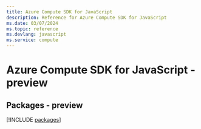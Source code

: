 ```yaml
---
title: Azure Compute SDK for JavaScript
description: Reference for Azure Compute SDK for JavaScript
ms.date: 03/07/2024
ms.topic: reference
ms.devlang: javascript
ms.service: compute
---
```

# Azure Compute SDK for JavaScript - preview
## Packages - preview
[!INCLUDE [packages](compute-index.md)]